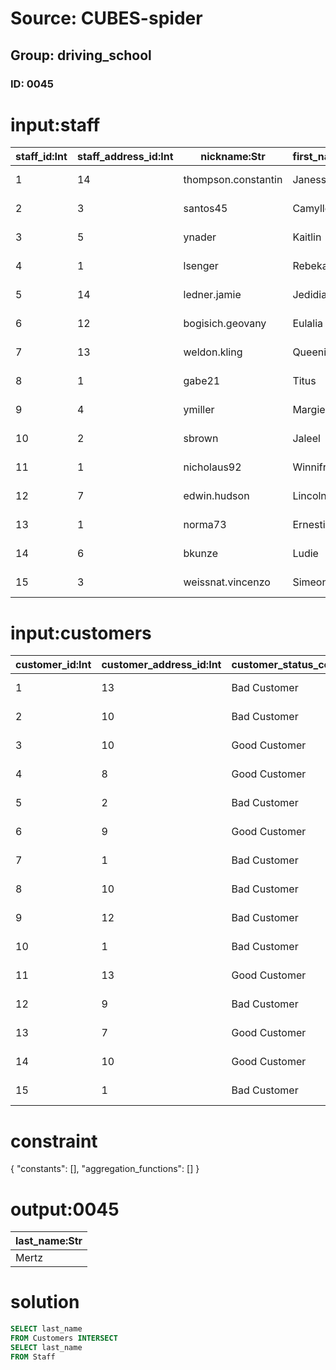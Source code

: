 # Source: CUBES-spider
## Group: driving_school
### ID: 0045

# input:staff

| staff_id:Int | staff_address_id:Int | nickname:Str | first_name:Str | middle_name:Str | last_name:Str | date_of_birth:Str | date_joined_staff:Str | date_left_staff:Str |
|---|---|---|---|---|---|---|---|---|
| 1 | 14 | thompson.constantin | Janessa | Amara | Sawayn | 2010-12-08 16:55:14 | 2017-04-27 03:21:26 | 2018-03-23 22:53:12 |
| 2 | 3 | santos45 | Camylle | Icie | Weissnat | 2015-08-01 13:22:43 | 2016-06-06 08:54:28 | 2018-03-10 15:25:00 |
| 3 | 5 | ynader | Kaitlin | Stephania | Mertz | 1994-05-17 05:32:11 | 2018-01-02 12:24:24 | 2018-03-24 10:11:08 |
| 4 | 1 | lsenger | Rebekah | Sherwood | Hermann | 2003-01-16 06:29:11 | 2017-10-21 17:20:57 | 2018-03-04 17:13:53 |
| 5 | 14 | ledner.jamie | Jedidiah | Dejon | Herzog | 2015-08-10 11:37:39 | 2016-05-16 20:56:53 | 2018-03-08 04:23:14 |
| 6 | 12 | bogisich.geovany | Eulalia | Tre | Maggio | 1998-04-27 12:55:05 | 2017-08-27 19:19:44 | 2018-02-28 08:26:10 |
| 7 | 13 | weldon.kling | Queenie | Madelyn | Macejkovic | 2007-06-11 20:03:28 | 2017-06-04 14:30:41 | 2018-03-08 05:16:29 |
| 8 | 1 | gabe21 | Titus | Duane | Durgan | 2005-05-02 06:23:36 | 2016-05-26 00:55:07 | 2018-03-05 18:30:12 |
| 9 | 4 | ymiller | Margie | Caesar | Doyle | 1995-06-03 08:09:17 | 2017-12-22 03:06:32 | 2018-03-08 12:31:16 |
| 10 | 2 | sbrown | Jaleel | Maiya | Rogahn | 1996-09-24 09:51:42 | 2016-06-05 22:22:23 | 2018-03-14 07:14:37 |
| 11 | 1 | nicholaus92 | Winnifred | Liam | Jast | 2000-06-13 18:09:11 | 2016-05-01 02:22:45 | 2018-03-09 05:08:35 |
| 12 | 7 | edwin.hudson | Lincoln | Benny | Carroll | 1996-03-09 08:19:49 | 2016-11-05 01:43:52 | 2018-03-06 23:17:41 |
| 13 | 1 | norma73 | Ernestina | Clarabelle | Mraz | 2004-05-19 14:11:13 | 2016-11-13 20:44:23 | 2018-02-26 17:56:31 |
| 14 | 6 | bkunze | Ludie | Ulices | Kuphal | 2000-11-16 06:55:12 | 2017-08-30 15:08:37 | 2018-03-02 01:48:15 |
| 15 | 3 | weissnat.vincenzo | Simeon | Mayra | Turner | 1997-03-29 10:55:45 | 2017-02-20 18:45:20 | 2018-03-01 17:10:03 |

# input:customers

| customer_id:Int | customer_address_id:Int | customer_status_code:Str | date_became_customer:Str | date_of_birth:Str | first_name:Str | last_name:Str | amount_outstanding:Dbl | email_address:Str | phone_number:Str | cell_mobile_phone_number:Str |
|---|---|---|---|---|---|---|---|---|---|---|
| 1 | 13 | Bad Customer | 2016-05-11 17:03:48 | 1998-12-15 13:24:40 | Carole | Bernhard | 255.0 | everette.goyette@example.org | 07278206718 | 861-638-9797 |
| 2 | 10 | Bad Customer | 2015-11-16 22:52:14 | 1995-07-17 12:13:16 | Genevieve | Terry | 7256.0 | huel.jana@example.org | +14(5)2351480248 | 578-518-4785x612 |
| 3 | 10 | Good Customer | 2016-04-08 00:28:15 | 1994-06-21 01:34:56 | Clara | Ortiz | 9443.0 | hilario.sporer@example.org | 374-483-2758x85087 | 1-197-686-2849x8761 |
| 4 | 8 | Good Customer | 2016-07-22 15:53:44 | 1993-02-07 05:40:26 | Jordy | Tromp | 3751.0 | afranecki@example.com | 218.550.1362 | 081-097-3684 |
| 5 | 2 | Bad Customer | 2017-11-12 04:34:44 | 1991-02-10 00:42:17 | Millie | Bruen | 5687.0 | asha.kilback@example.org | 1-618-535-9750 | 00659133944 |
| 6 | 9 | Good Customer | 2017-04-16 05:12:21 | 1993-03-08 08:48:42 | Amya | Spinka | 3900.0 | kozey.citlalli@example.org | 1-673-962-8158x7646 | (780)719-4206x033 |
| 7 | 1 | Bad Customer | 2015-06-24 03:50:04 | 1996-11-07 05:30:55 | Marina | Koelpin | 8144.0 | mayert.judy@example.com | (662)490-3108 | 848-099-2095x785 |
| 8 | 10 | Bad Customer | 2017-10-05 14:15:46 | 1998-09-18 04:45:01 | Dianna | Trantow | 9500.0 | kroberts@example.org | 206-054-0689x05861 | 739-333-6966x187 |
| 9 | 12 | Bad Customer | 2016-02-17 08:26:23 | 1991-12-05 02:50:15 | Leif | Mertz | 7093.0 | mariela28@example.org | 753.921.0871 | 1-387-258-1016x96963 |
| 10 | 1 | Bad Customer | 2017-11-25 01:42:26 | 1996-08-29 00:03:08 | Rylan | Goodwin | 1000.0 | nichole59@example.com | 1-387-884-0656 | +45(6)4872981083 |
| 11 | 13 | Good Customer | 2016-11-30 10:37:41 | 1994-05-07 01:32:16 | Ray | Kohler | 9447.0 | karina.carroll@example.net | (297)122-0086 | 577-584-4864 |
| 12 | 9 | Bad Customer | 2016-05-13 07:38:23 | 1993-07-09 11:11:36 | Omer | Leuschke | 2099.0 | myrl.lind@example.net | 417.136.2900x672 | 200.830.8723 |
| 13 | 7 | Good Customer | 2016-09-04 23:08:20 | 1988-09-19 14:45:56 | Sigrid | Schmeler | 2255.0 | wehner.harold@example.com | 192-395-2411 | +57(9)4602098297 |
| 14 | 10 | Good Customer | 2016-03-18 06:14:18 | 1996-05-23 01:21:54 | Estelle | Grant | 5494.0 | ehowell@example.com | 1-875-045-0806 | 1-401-108-8016x078 |
| 15 | 1 | Bad Customer | 2015-09-25 13:59:21 | 1996-08-30 06:17:50 | Dameon | Sanford | 9332.0 | kitty.hand@example.net | (729)396-4354x3576 | (630)964-2426 |

# constraint

{
  "constants": [],
  "aggregation_functions": []
}

# output:0045

| last_name:Str |
|---|
| Mertz |

# solution

```sql
SELECT last_name
FROM Customers INTERSECT
SELECT last_name
FROM Staff
```

